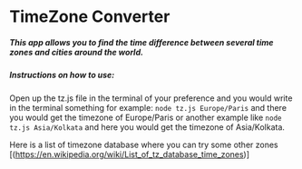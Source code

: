 # TimeZone Converter

##### This app allows you to find the time difference between several time zones and cities around the world. 

##### Instructions on how to use:

Open up the tz.js file in the terminal of your preference and you would write in the terminal something for example:
`node tz.js Europe/Paris` and there you would get the timezone of Europe/Paris or another example like
`node tz.js Asia/Kolkata` and here you would get the timezone of Asia/Kolkata.

Here is a list of timezone database where you can try some other zones 
[(https://en.wikipedia.org/wiki/List_of_tz_database_time_zones)]